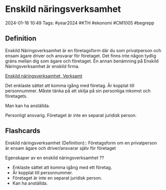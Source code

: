 # Enskild näringsverksamhet

2024-01-16 10:49
Tags: #year2024 #KTH #ekonomi #CM1005 #begrepp

## Definition

Enskild Näringsverksamhet är en företagsform där du som privatperson och ensam ägare driver och ansvarar för företaget. Det finns inte någon tydlig gräns mellan dig som ägare och företaget. En annan benämning på Enskild Näringsverksamhet är enskild firma.

[Enskild näringsverksamhet, Verksamt](https://www.verksamt.se/starta/valj-foretagsform/enskild-naringsverksamhet)

Det enklaste sättet att komma igång med företag. Är kopplat till personnummer. Måste tänka på att skilja på sin personliga inkomst och företagets.

Man kan ha anställda.

Personligt ansvarig. Företaget är inte en separat juridisk person.

## Flashcards

Enskild näringsverksamhet (Definition):: Företagsform om en privatperson är ensam ägare och driver/ansvarar själv för företaget
<!--SR:!2024-03-29,45,298!2024-02-15,16,290-->

Egenskaper av en enskild näringsverksamhet
??
- Enklaste sättet att komma igång med ett företag.
- Är kopplat till personnummer.
- Företaget är inte en separat juridisk person.
- Kan ha anställda.
<!--SR:!2024-02-27,24,278!2024-04-07,54,310-->
